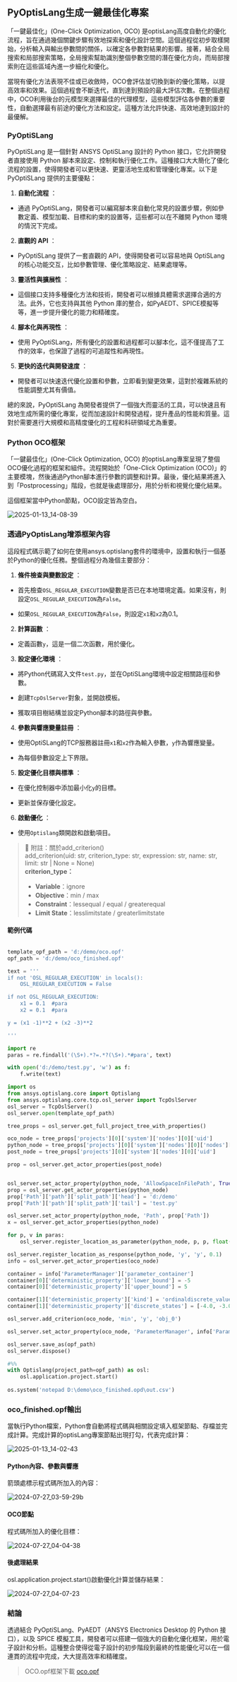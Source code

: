 PyOptisLang生成一鍵最佳化專案
---

「一鍵最佳化」(One-Click Optimization, OCO) 是optisLang高度自動化的優化流程，旨在通過幾個關鍵步驟有效地探索和優化設計空間。這個過程從初步取樣開始，分析輸入與輸出參數間的關係，以確定各參數對結果的影響。接著，結合全局搜索和局部搜索策略，全局搜索幫助識別整個參數空間的潛在優化方向，而局部搜索則在這些區域內進一步細化和優化。

當現有優化方法表現不佳或已收斂時，OCO會評估並切換到新的優化策略，以提高效率和效果。這個過程會不斷迭代，直到達到預設的最大評估次數。在整個過程中，OCO利用後台的元模型來選擇最佳的代理模型，這些模型評估各參數的重要性，自動選擇最有前途的優化方法和設定。這種方法允許快速、高效地達到設計的最優解。

### PyOptiSLang

PyOptiSLang 是一個針對 ANSYS OptiSLang 設計的 Python 接口，它允許開發者直接使用 Python 腳本來設定、控制和執行優化工作。這種接口大大簡化了優化流程的設置，使得開發者可以更快速、更靈活地生成和管理優化專案。以下是 PyOptiSLang 提供的主要優點：
 
1. **自動化流程** ：
  - 通過 PyOptiSLang，開發者可以編寫腳本來自動化常見的設置步驟，例如參數定義、模型加載、目標和約束的設置等，這些都可以在不離開 Python 環境的情況下完成。
 
2. **直觀的 API** ：
  - PyOptiSLang 提供了一套直觀的 API，使得開發者可以容易地與 OptiSLang 的核心功能交互，比如參數管理、優化策略設定、結果處理等。
 
3. **靈活性與擴展性** ：
  - 這個接口支持多種優化方法和技術，開發者可以根據具體需求選擇合適的方法。此外，它也支持與其他 Python 庫的整合，如PyAEDT、SPICE模擬等等，進一步提升優化的能力和精確度。
 
4. **腳本化與再現性** ：
  - 使用 PyOptiSLang，所有優化的設置和過程都可以腳本化，這不僅提高了工作的效率，也保證了過程的可追蹤性和再現性。
 
5. **更快的迭代與開發速度** ：
  - 開發者可以快速迭代優化設置和參數，立即看到變更效果，這對於複雜系統的性能調整尤其有價值。

總的來說，PyOptiSLang 為開發者提供了一個強大而靈活的工具，可以快速且有效地生成所需的優化專案，從而加速設計和開發過程，提升產品的性能和質量。這對於需要進行大規模和高精度優化的工程和科研領域尤為重要。

### Python OCO框架

「一鍵最佳化」(One-Click Optimization, OCO) 的optisLang專案呈現了整個OCO優化過程的框架和組件。流程開始於「One-Click Optimization (OCO)」的主要模塊，然後通過Python腳本進行參數的調整和計算。最後，優化結果將進入到「Postprocessing」階段，也就是後處理部分，用於分析和視覺化優化結果。

這個框架當中Python節點，OCO設定皆為空白。

![2025-01-13_14-08-39](/assets/2025-01-13_14-08-39.png)

### 透過PyOptisLang增添框架內容

這段程式碼示範了如何在使用ansys.optislang套件的環境中，設置和執行一個基於Python的優化任務。整個過程分為幾個主要部分：
 
1. **條件檢查與變數設定** ： 
  - 首先檢查`OSL_REGULAR_EXECUTION`變數是否已在本地環境定義。如果沒有，則設定`OSL_REGULAR_EXECUTION`為`False`。
 
  - 如果`OSL_REGULAR_EXECUTION`為`False`，則設定`x1`和`x2`為0.1。
 
2. **計算函數** ： 
  - 定義函數`y`，這是一個二次函數，用於優化。
 
3. **設定優化環境** ： 
  - 將Python代碼寫入文件`test.py`，並在OptiSLang環境中設定相關路徑和參數。
 
  - 創建`TcpOslServer`對象，並開啟模板。

  - 獲取項目樹結構並設定Python腳本的路徑與參數。
 
4. **參數與響應變量註冊** ： 
  - 使用OptiSLang的TCP服務器註冊`x1`和`x2`作為輸入參數，`y`作為響應變量。

  - 為每個參數設定上下界限。
 
5. **設定優化目標與標準** ： 
  - 在優化控制器中添加最小化`y`的目標。

  - 更新並保存優化設定。
 
6. **啟動優化** ： 
  - 使用`Optislang`類開啟和啟動項目。

> :memo: 附註：關於add_criterion()
> <br>add_criterion(uid: str, criterion_type: str, expression: str, name: str, limit: str | None = None)
<br>**criterion_type：**
>- **Variable**：ignore 
>- **Objective**：min / max
>- **Constraint**：lessequal / equal / greaterequal
>- **Limit State**：lesslimitstate / greaterlimitstate

#### 範例代碼
```python

template_opf_path = 'd:/demo/oco.opf'
opf_path = 'd:/demo/oco_finished.opf'

text = '''
if not 'OSL_REGULAR_EXECUTION' in locals(): 
    OSL_REGULAR_EXECUTION = False

if not OSL_REGULAR_EXECUTION:
    x1 = 0.1  #para
    x2 = 0.1  #para

y = (x1 -1)**2 + (x2 -3)**2

'''

import re
paras = re.findall('(\S+).*?=.*?(\S+).*#para', text)

with open('d:/demo/test.py', 'w') as f:
    f.write(text)

import os
from ansys.optislang.core import Optislang
from ansys.optislang.core.tcp.osl_server import TcpOslServer
osl_server = TcpOslServer()
osl_server.open(template_opf_path)

tree_props = osl_server.get_full_project_tree_with_properties()

oco_node = tree_props['projects'][0]['system']['nodes'][0]['uid']
python_node = tree_props['projects'][0]['system']['nodes'][0]['nodes'][0]['uid']
post_node = tree_props['projects'][0]['system']['nodes'][0]['uid']

prop = osl_server.get_actor_properties(post_node)


osl_server.set_actor_property(python_node, 'AllowSpaceInFilePath', True)
prop = osl_server.get_actor_properties(python_node)
prop['Path']['path']['split_path']['head'] = 'd:/demo'
prop['Path']['path']['split_path']['tail'] = 'test.py'

osl_server.set_actor_property(python_node, 'Path', prop['Path'])
x = osl_server.get_actor_properties(python_node)

for p, v in paras:
    osl_server.register_location_as_parameter(python_node, p, p, float(v))

osl_server.register_location_as_response(python_node, 'y', 'y', 0.1)
info = osl_server.get_actor_properties(oco_node)

container = info['ParameterManager']['parameter_container']
container[0]['deterministic_property']['lower_bound'] = -5
container[0]['deterministic_property']['upper_bound'] = 5

container[1]['deterministic_property']['kind'] = 'ordinaldiscrete_value'
container[1]['deterministic_property']['discrete_states'] = [-4.0, -3.0, -2.0, -1.0, 0.0, 1.0, 2.0, 3.0, 4.0]

osl_server.add_criterion(oco_node, 'min', 'y', 'obj_0')

osl_server.set_actor_property(oco_node, 'ParameterManager', info['ParameterManager'])

osl_server.save_as(opf_path)
osl_server.dispose()

#%%
with Optislang(project_path=opf_path) as osl:
    osl.application.project.start()
    
os.system('notepad D:\demo\oco_finished.opd\out.csv')
```

### oco_finished.opf輸出
當執行Python檔案，Python會自動將程式碼與相關設定填入框架節點、存檔並完成計算。完成計算的optisLang專案節點出現打勾，代表完成計算：

![2025-01-13_14-02-43](/assets/2025-01-13_14-02-43.png)

#### Python內容、參數與響應
箭頭處標示程式碼所加入的內容：

![2024-07-27_03-59-29b](/assets/2024-07-27_03-59-29b.png)

#### OCO節點
程式碼所加入的優化目標：

![2024-07-27_04-04-38](/assets/2024-07-27_04-04-38.png)

#### 後處理結果

osl.application.project.start()啟動優化計算並儲存結果：

![2024-07-27_04-07-23](/assets/2024-07-27_04-07-23.png)

### 結論

透過結合 PyOptiSLang、PyAEDT（ANSYS Electronics Desktop 的 Python 接口），以及 SPICE 模擬工具，開發者可以搭建一個強大的自動化優化框架，用於電子設計和分析。這種整合使得從電子設計的初步階段到最終的性能優化可以在一個連貫的流程中完成，大大提高效率和精確度。

> OCO.opf框架下載
[oco.opf](/assets/oco.opf)
